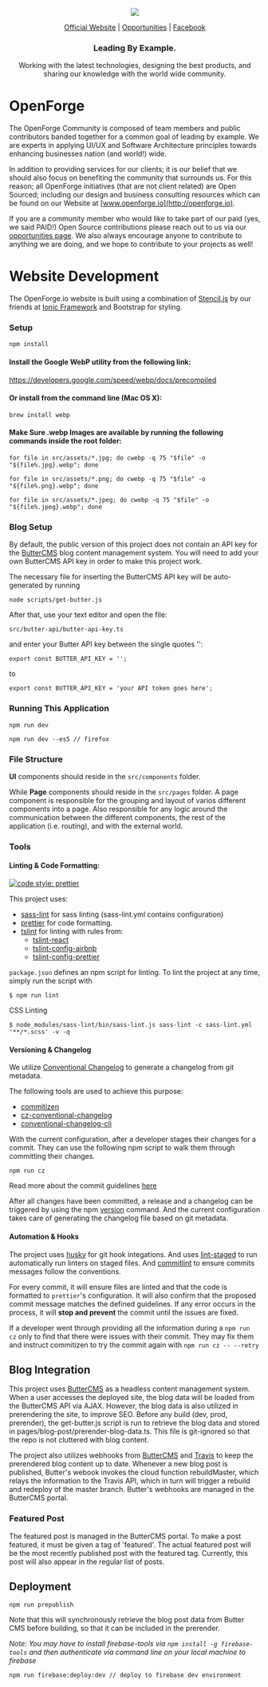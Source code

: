 <p align="center">
  <img src="https://github.com/openforge/main-website/blob/master/src/assets/logo-openforge.png?raw=true"/>
</p>
<p align="center">
  <a href="http://www.openforge.io/">Official Website</a> |
  <a href="http://www.openforge.io/opportunities">Opportunities</a> |
  <a href="https://www.facebook.com/OpenForgeUS/">Facebook</a>
</p>

<h3 align="center">
  Leading By Example.
</h3>

<p align="center">
  Working with the latest technologies, designing the best products, and sharing our knowledge with the world wide community.
</p>

# OpenForge

The OpenForge Community is composed of team members and public contributors banded together for a common goal of leading by example.  We are experts in applying UI/UX and Software Architecture principles towards enhancing businesses nation (and world!) wide.

In addition to providing services for our clients; it is our belief that we should also focus on benefiting the community that surrounds us. For this reason; all OpenForge initiatives (that are not client related) are Open Sourced; including our design and business consulting resources which can be found on our Website at [www.openforge.io](http://openforge.io). 

If you are a community member who would like to take part of our paid (yes, we said PAID!) Open Source contributions please reach out to us via our [opportunities page](http://www.openforge.io/opportunities).   We also always encourage anyone to contribute to anything we are doing, and we hope to contribute to your projects as well!


# Website Development 

The OpenForge.io website is built using a combination of [Stencil.js](https://stenciljs.com/) by our friends at [Ionic Framework](https://ionicframework.com/) and Bootstrap for styling.

### Setup
```
npm install
```

#### Install the Google WebP utility from the following link:
https://developers.google.com/speed/webp/docs/precompiled

#### Or install from the command line (Mac OS X):
```
brew install webp
```

#### Make Sure .webp Images are available by running the following commands inside the root folder:
```
for file in src/assets/*.jpg; do cwebp -q 75 "$file" -o "${file%.jpg}.webp"; done
```

```
for file in src/assets/*.png; do cwebp -q 75 "$file" -o "${file%.png}.webp"; done
```

```
for file in src/assets/*.jpeg; do cwebp -q 75 "$file" -o "${file%.jpeg}.webp"; done
```

### Blog Setup
By default, the public version of this project does not contain an API key for the [ButterCMS](https://buttercms.com/) blog content management system. You will need to add your own ButterCMS API key in order to make this project work.

The necessary file for inserting the ButterCMS API key will be auto-generated by running
```
node scripts/get-butter.js
```

After that, use your text editor and open the file:
```
src/butter-api/butter-api-key.ts 
```

and enter your Butter API key between the single quotes '':
```
export const BUTTER_API_KEY = '';
```
to
```
export const BUTTER_API_KEY = 'your API token goes here';
```

### Running This Application
```
npm run dev
```

```
npm run dev --es5 // firefox
```

### File Structure
**UI** components should reside in the `src/components` folder.

While **Page** components should reside in the `src/pages` folder. A page component is responsible for the grouping and layout of varios different components into a page. Also responsible for any logic around the communication between the different components, the rest of the application (i.e. routing), and with the external world.

### Tools

#### Linting & Code Formatting:
[![code style: prettier](https://img.shields.io/badge/code_style-prettier-ff69b4.svg?style=flat-square)](https://github.com/prettier/prettier)

This project uses:
- [sass-lint](https://github.com/sasstools/sass-lint) for sass linting (sass-lint.yml contains configuration)
- [prettier](http://prettier.io/) for code formatting.
- [tslint](https://palantir.github.io/tslint/) for linting with rules from:
  - [tslint-react](https://github.com/palantir/tslint-react)
  - [tslint-config-airbnb](https://github.com/progre/tslint-config-airbnb)
  - [tslint-config-prettier](https://github.com/alexjoverm/tslint-config-prettier)

`package.json` defines an npm script for linting. To lint the project at any time, simply run the script with
```
$ npm run lint
```

CSS Linting
```
$ node_modules/sass-lint/bin/sass-lint.js sass-lint -c sass-lint.yml '**/*.scss' -v -q
```

#### Versioning & Changelog
We utilize [Conventional Changelog](https://github.com/conventional-changelog/conventional-changelog) to generate a changelog from git metadata.

The following tools are used to achieve this purpose:
- [commitizen](https://github.com/commitizen/cz-cli)
- [cz-conventional-changelog](https://www.npmjs.com/package/cz-conventional-changelog)
- [conventional-changelog-cli](https://github.com/conventional-changelog/conventional-changelog/tree/master/packages/conventional-changelog-cli)

With the current configuration, after a developer stages their changes for a commit. They can use the following npm script to walk them through committing their changes.

```
npm run cz
```

Read more about the commit guidelines [here](http://conventionalcommits.org/)

After all changes have been committed, a release and a changelog can be triggered by using the npm [version](https://docs.npmjs.com/cli/version) command. And the current configuration takes care of generating the changelog file based on git metadata.

#### Automation & Hooks
The project uses [husky](https://github.com/typicode/husky) for git hook integations. And uses [lint-staged](https://github.com/okonet/lint-staged) to run automatically run linters on staged files. And [commitlint](https://github.com/marionebl/commitlint) to ensure commits messages follow the conventions.

For every commit, it will ensure files are linted and that the code is formatted to `prettier`'s configuration. It will also confirm that the proposed commit message matches the defined guidelines. If any error occurs in the process, it will **stop and prevent** the commit until the issues are fixed.

If a developer went through providing all the information during a `npm run cz` only to find that there were issues with their commit. They may fix them and instruct commitizen to try the commit again with `npm run cz -- --retry`

## Blog Integration

This project uses [ButterCMS](https://buttercms.com/) as a headless content management system. When a user accesses the deployed site, the blog data will be loaded from the ButterCMS API via AJAX. However, the blog data is also utilized in prerendering the site, to improve SEO. Before any build (dev, prod, prerender), the get-butter.js script is run to retrieve the blog data and stored in pages/blog-post/prerender-blog-data.ts. This file is git-ignored so that the repo is not cluttered with blog content.

The project also utilizes webhooks from [ButterCMS](https://buttercms.com/docs/api/?javascript#webhooks) and [Travis](https://docs.travis-ci.com/user/triggering-builds) to keep the prerendered blog content up to date. Whenever a new blog post is published, Butter's webook invokes the cloud function rebuildMaster, which relays the information to the Travis API, which in turn will trigger a rebuild and redeploy of the master branch. Butter's webhooks are managed in the ButterCMS portal.

### Featured Post

The featured post is managed in the ButterCMS portal. To make a post featured, it must be given a tag of 'featured'. The actual featured post will be the most recently published post with the featured tag. Currently, this post will also appear in the regular list of posts.


## Deployment
```
npm run prepublish
```
Note that this will synchronously retrieve the blog post data from Butter CMS before building, so that it can be included in the prerender.

_Note:  You may have to install firebase-tools via ```npm install -g firebase-tools``` and then authenticate via command line on your local machine to firebase_

```
npm run firebase:deploy:dev // deploy to firebase dev environment
``` 

